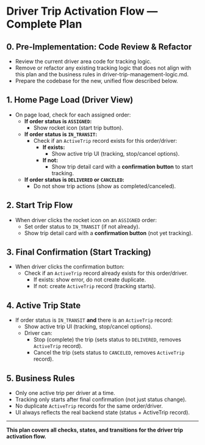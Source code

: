 # Driver Trip Activation Flow — Complete Plan

## 0. Pre-Implementation: Code Review & Refactor
- Review the current driver area code for tracking logic.
- Remove or refactor any existing tracking logic that does not align with this plan and the business rules in driver-trip-management-logic.md.
- Prepare the codebase for the new, unified flow described below.

## 1. Home Page Load (Driver View)
- On page load, check for each assigned order:
  - **If order status is `ASSIGNED`:**
    - Show rocket icon (start trip button).
  - **If order status is `IN_TRANSIT`:**
    - Check if an `ActiveTrip` record exists for this order/driver:
      - **If exists:**
        - Show active trip UI (tracking, stop/cancel options).
      - **If not:**
        - Show trip detail card with a **confirmation button** to start tracking.
  - **If order status is `DELIVERED` or `CANCELED`:**
    - Do not show trip actions (show as completed/canceled).

## 2. Start Trip Flow
- When driver clicks the rocket icon on an `ASSIGNED` order:
  - Set order status to `IN_TRANSIT` (if not already).
  - Show trip detail card with a **confirmation button** (not yet tracking).

## 3. Final Confirmation (Start Tracking)
- When driver clicks the confirmation button:
  - Check if an `ActiveTrip` record already exists for this order/driver.
    - If exists: show error, do not create duplicate.
    - If not: create `ActiveTrip` record (tracking starts).

## 4. Active Trip State
- If order status is `IN_TRANSIT` **and** there is an `ActiveTrip` record:
  - Show active trip UI (tracking, stop/cancel options).
  - Driver can:
    - Stop (complete) the trip (sets status to `DELIVERED`, removes `ActiveTrip` record).
    - Cancel the trip (sets status to `CANCELED`, removes `ActiveTrip` record).

## 5. Business Rules
- Only one active trip per driver at a time.
- Tracking only starts after final confirmation (not just status change).
- No duplicate `ActiveTrip` records for the same order/driver.
- UI always reflects the real backend state (status + ActiveTrip record).

---
**This plan covers all checks, states, and transitions for the driver trip activation flow.** 